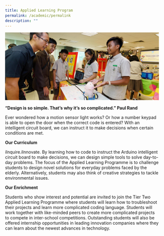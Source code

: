 ```yaml
---
title: Applied Learning Program
permalink: /academic/permalink
description: ""
---
```


![](/images/Applied-learning-programme.jpg)

**“Design is so simple. That’s why it’s so complicated.”
Paul Rand**

Ever wondered how a motion sensor light works? Or how a number keypad is able to open the door when the correct code is entered? With an intelligent circuit board, we can instruct it to make decisions when certain conditions are met.

**Our Curriculum**

iInquire.iInnovate. By learning how to code to instruct the Arduino intelligent circuit board to make decisions, we can design simple tools to solve day-to-day problems. The focus of the Applied Learning Programme is to challenge students to design novel solutions for everyday problems faced by the elderly. Alternatively, students may also think of creative strategies to tackle environmental issues.

**Our Enrichment**

Students who show interest and potential are invited to join the Tier Two Applied Learning Programme where students will learn how to troubleshoot their projects and learn more complicated coding language. Students will work together with like-minded peers to create more complicated projects to compete in inter-school competitions. Outstanding students will also be offered internship opportunities in leading innovation companies where they can learn about the newest advances in technology.